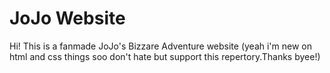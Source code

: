 # JoJo Website
Hi! This is a fanmade JoJo's Bizzare Adventure website
(yeah i'm new on html and css things soo don't hate but support this
repertory.Thanks byee!)
